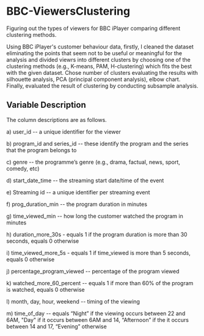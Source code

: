 # BBC-ViewersClustering
Figuring out the types of viewers for BBC iPlayer comparing different clustering methods.

Using BBC iPlayer's customer behaviour data, firstly, I cleaned the dataset eliminating the points that seem not to be useful or meaningful for the 
analysis and divided viewrs into different clusters by choosing one of the clustering methods (e.g., K-means, PAM, H-clustering) which fits the best with 
the given dataset. Chose number of clusters evaluating the results with silhouette analysis, PCA (principal component analysis), elbow chart. 
Finally, evaluated the result of clustering by conducting subsample analysis. 

## Variable Description

The column descriptions are as follows.

a)	user_id  -- a unique identifier for the viewer

b)	program_id and series_id -- these identify the program and the series that the program belongs to

c)	genre -- the programme’s genre (e.g., drama, factual, news, sport, comedy, etc)

d)	start_date_time -- the streaming start date/time of the event

e)	Streaming id -- a unique identifier per streaming event

f)	prog_duration_min -- the program duration in minutes

g)	time_viewed_min -- how long the customer watched the program in minutes

h)  duration_more_30s - equals 1 if the program duration is more than 30 seconds, equals 0 otherwise 

i)  time_viewed_more_5s - equals 1 if time_viewed is more than 5 seconds, equals 0 otherwise

j)  percentage_program_viewed -- percentage of the program viewed

k) watched_more_60_percent -- equals 1 if more than 60% of the program is watched, equals 0 otherwise

l) month, day, hour, weekend -- timing of the viewing

m) time_of_day -- equals “Night” if the viewing occurs between 22 and 6AM, "Day" if it occurs between 6AM and 14, “Afternoon” if the it occurs between 14 and 17, “Evening” otherwise

